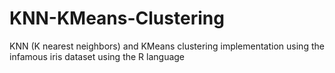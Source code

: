 # KNN-KMeans-Clustering
KNN (K nearest neighbors) and KMeans clustering implementation using the infamous iris dataset using the R language
